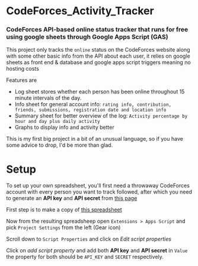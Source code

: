 # CodeForces_Activity_Tracker
### CodeForces API-based online status tracker that runs for free using google sheets through Google Apps Script (GAS)

This project only tracks the `online` status on the CodeForces website along with some other basic info from the API about each user, it relies on google sheets as front end & database and google apps script triggers meaning no hosting costs

Features are 
+ Log sheet stores whether each person has been online throughout 15 minute intervals of the day.
+ Info sheet for general account info: `rating info, contribution, friends, submissions, registration date and location info`
+ Summary sheet for better overview of the log: `Activity percentage by hour and day plus daily activity`
+ Graphs to display info and activity better 

This is my first big project in a bit of an unusual language, so if you have some advice to drop, I'd be more than glad.

# Setup
To set up your own spreadsheet, you'll first need a throwaway CodeForces account with every person you want to track followed, after which you need to generate an **API key** and **API secret** from [this page](https://codeforces.com/settings/api)

First step is to make a copy of [this spreadsheet](https://docs.google.com/spreadsheets/d/1W3XTmMHAS3upssMy-xqlS8rm-NPkGmnV-RtQhmZ6ztE/edit#gid=39384800)

Now from the resulting spreadsheep open `Extensions > Apps Script` and pick `Project Settings` from the left (Gear icon)

Scroll down to `Script Properties` and click on *Edit script properties*

Click on *add script property* and add both **API key** and **API secret** in `Value` the property for both should be `API_KEY` and `SECRET` respectively.
